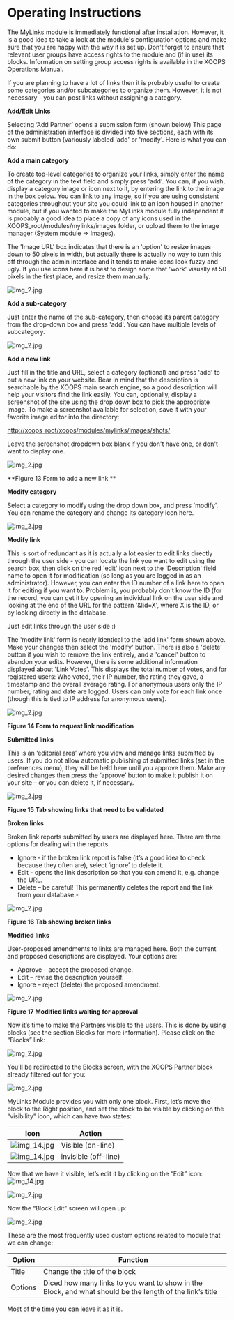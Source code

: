 # Operating Instructions

The MyLinks module is immediately functional after installation. However, it is a good idea to take a look at the module's configuration options and make sure that you are happy with the way it is set up. Don't forget to ensure that relevant user groups have access rights to the module and \(if in use\) its blocks. Information on setting group access rights is available in the XOOPS Operations Manual.

If you are planning to have a lot of links then it is probably useful to create some categories and/or subcategories to organize them. However, it is not necessary - you can post links without assigning a category.
 
**Add/Edit Links**

Selecting ‘Add Partner’ opens a submission form \(shown below\) This page of the administration interface is divided into five sections, each with its own submit button \(variously labeled 'add' or 'modify'. Here is what you can do:

**Add a main category**

To create top-level categories to organize your links, simply enter the name of the category in the text field and simply press 'add'. You can, if you wish, display a category image or icon next to it, by entering the link to the image in the box below. You can link to any image, so if you are using consistent categories throughout your site you could link to an icon housed in another module, but if you wanted to make the MyLinks module fully independent it is probably a good idea to place a copy of any icons used in the XOOPS\_root/modules/mylinks/images folder, or upload them to the image manager \(System module =&gt; Images\).

The 'Image URL' box indicates that there is an 'option' to resize images down to 50 pixels in width, but actually there is actually no way to turn this off through the admin interface and it tends to make icons look fuzzy and ugly. If you use icons here it is best to design some that 'work' visually at 50 pixels in the first place, and resize them manually.

![img\_2.jpg](.gitbook/assets/img_16.jpg)

**Add a sub-category**

Just enter the name of the sub-category, then choose its parent category from the drop-down box and press 'add'. You can have multiple levels of subcategory.

![img\_2.jpg](.gitbook/assets/img_17.jpg)
 
**Add a new link**

Just fill in the title and URL, select a category \(optional\) and press 'add' to put a new link on your website. Bear in mind that the description is searchable by the XOOPS main search engine, so a good description will help your visitors find the link easily. You can, optionally, display a screenshot of the site using the drop down box to pick the appropriate image. To make a screenshot available for selection, save it with your favorite image editor into the directory:

[http://xoops\_root/xoops/modules/mylinks/images/shots/](http://xoops_root/xoops/modules/mylinks/images/shots/)

Leave the screenshot dropdown box blank if you don't have one, or don't want to display one.
 
![img\_2.jpg](.gitbook/assets/img_18.jpg)

**Figure 13 Form to add a new link **

**Modify category**

Select a category to modify using the drop down box, and press 'modify'. You can rename the category and change its category icon here.

![img\_2.jpg](.gitbook/assets/img_19.jpg)

**Modify link**

This is sort of redundant as it is actually a lot easier to edit links directly through the user side - you can locate the link you want to edit using the search box, then click on the red 'edit' icon next to the 'Description' field name to open it for modification \(so long as you are logged in as an administrator\). However, you can enter the ID number of a link here to open it for editing if you want to. Problem is, you probably don't know the ID \(for the record, you can get it by opening an individual link on the user side and looking at the end of the URL for the pattern '&lid=X', where X is the ID, or by looking directly in the database.

Just edit links through the user side :\)

The 'modify link' form is nearly identical to the 'add link' form shown above. Make your changes then select the 'modify' button. There is also a 'delete' button if you wish to remove the link entirely, and a 'cancel' button to abandon your edits. However, there is some additional information displayed about 'Link Votes'. This displays the total number of votes, and for registered users: Who voted, their IP number, the rating they gave, a timestamp and the overall average rating. For anonymous users only the IP number, rating and date are logged. Users can only vote for each link once \(though this is tied to IP address for anonymous users\).

![img\_2.jpg](.gitbook/assets/img_21.jpg)
 
**Figure 14 Form to request link modification**

**Submitted links**

This is an ‘editorial area’ where you view and manage links submitted by users. If you do not allow automatic publishing of submitted links \(set in the preferences menu\), they will be held here until you approve them. Make any desired changes then press the ‘approve’ button to make it publish it on your site – or you can delete it, if necessary.

![img\_2.jpg](.gitbook/assets/img_22.jpg)
 
**Figure 15 Tab showing links that need to be validated**

**Broken links**

Broken link reports submitted by users are displayed here. There are three options for dealing with the reports. 

* Ignore - if the broken link report is false \(it’s a good idea to check because they often are\), select ‘ignore’ to delete it.
* Edit - opens the link description so that you can amend it, e.g. change the URL.
* Delete – be careful! This permanently deletes the report and the link from your database.-    

![img\_2.jpg](.gitbook/assets/img_23.jpg)

**Figure 16 Tab showing broken links**

**Modified links**

User-proposed amendments to links are managed here. Both the current and proposed descriptions are displayed. Your options are:

* Approve – accept the proposed change.
* Edit – revise the description yourself.
* Ignore – reject \(delete\) the proposed amendment.

![img\_2.jpg](.gitbook/assets/img_24.jpg)

**Figure 17 Modified links waiting for approval**

Now it’s time to make the Partners visible to the users. This is done by using blocks \(see the section Blocks for more information\). Please click on the “Blocks” link:

![img\_2.jpg](.gitbook/assets/img_25.jpg)

You’ll be redirected to the Blocks screen, with the XOOPS Partner block already filtered out for you: 

![img\_2.jpg](.gitbook/assets/img_26.jpg)

MyLinks Module provides you with only one block. First, let’s move the block to the Right position, and set the block to be visible by clicking on the “visibility” icon, which can have two states:
 
|Icon|Action|
|---|---|
| ![img\_14.jpg](.gitbook/assets/img_27.jpg) | Visible \(on-line\) |
| ![img\_14.jpg](.gitbook/assets/img_28.jpg) | invisible \(off-line\) |
 
Now that we have it visible, let’s edit it by clicking on the “Edit” icon: ![img\_14.jpg](.gitbook/assets/img_20.jpg)

![img\_2.jpg](.gitbook/assets/img_29.jpg)
 
Now the “Block Edit” screen will open up:

![img\_2.jpg](.gitbook/assets/img_30.jpg)
  
These are the most frequently used custom options related to module that we can change:

|Option|Function|
|---|---|
|Title |  Change the title of the block|
|Options  | 	Diced how many links to you want to show in the Block, and what should be the length of the link’s title|

Most of the time you can leave it as it is.

